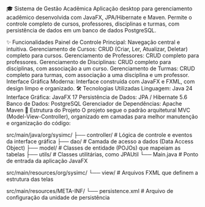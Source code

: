 🎓 Sistema de Gestão Acadêmica
Aplicação desktop para gerenciamento acadêmico desenvolvida com JavaFX, JPA/Hibernate e Maven. Permite o controle completo de cursos, professores, disciplinas e turmas, com persistência de dados em um banco de dados PostgreSQL.

✨ Funcionalidades
Painel de Controle Principal: Navegação central e intuitiva.
Gerenciamento de Cursos: CRUD (Criar, Ler, Atualizar, Deletar) completo para cursos.
Gerenciamento de Professores: CRUD completo para professores.
Gerenciamento de Disciplinas: CRUD completo para disciplinas, com associação a um curso.
Gerenciamento de Turmas: CRUD completo para turmas, com associação a uma disciplina e um professor.
Interface Gráfica Moderna: Interface construída com JavaFX e FXML, com design limpo e organizado.
🛠️ Tecnologias Utilizadas
Linguagem: Java 24
Interface Gráfica: JavaFX 17
Persistência de Dados: JPA / Hibernate 5.6
Banco de Dados: PostgreSQL
Gerenciador de Dependências: Apache Maven
📂 Estrutura do Projeto
O projeto segue o padrão arquitetural MVC (Model-View-Controller), organizado em camadas para melhor manutenção e organização do código:

src/main/java/org/sysimc/
├── controller/  # Lógica de controle e eventos da interface gráfica
├── dao/         # Camada de acesso a dados (Data Access Object)
├── model/       # Classes de entidade (POJOs) que mapeiam as tabelas
├── utils/       # Classes utilitárias, como JPAUtil
└── Main.java    # Ponto de entrada da aplicação JavaFX

src/main/resources/org/sysimc/
└── view/        # Arquivos FXML que definem a estrutura das telas

src/main/resources/META-INF/
└── persistence.xml # Arquivo de configuração da unidade de persistência
